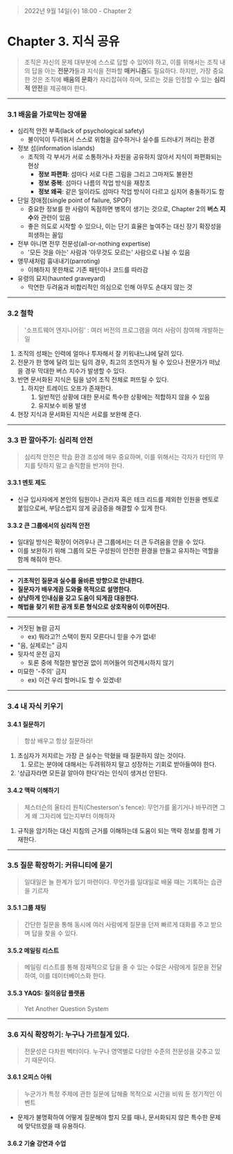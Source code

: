 > 2022년 9월 14일(수) 18:00 - Chapter 2

# Chapter 3. 지식 공유

> 조직은 자신의 문제 대부분에 스스로 답할 수 있어야 하고, 이를 위해서는 조직 내의 답을 아는 **전문가**들과 지식을 전파할 **매커니즘**도 필요하다.
> 하지만, 가장 중요한 것은 조직에 **배움의 문화**가 자리잡혀야 하며, 모르는 것을 인정할 수 있는 **심리적 안전**을 제공해야 한다.

---
### 3.1 배움을 가로막는 장애물

- 심리적 안전 부족(lack of psychological safety)
  - 불이익이 두려워서 스스로 위험을 감수하거나 실수를 드러내기 꺼리는 환경
- 정보 섬(information islands)
  - 조직의 각 부서가 서로 소통하거나 자원을 공유하지 않아서 지식이 파편화되는 현상
    - **정보 파편화**: 섬마다 서로 다른 그림을 그리고 그마저도 불완전
    - **정보 중복**: 섬마다 나름의 작업 방식을 재창조
    - **정보 왜곡**: 같은 일이라도 섬마다 작업 방식이 다르고 심지어 충돌하기도 함
- 단일 장애점(single point of failure, SPOF)
  - 중요한 정보를 한 사람이 독점하면 병목이 생기는 것으로, Chapter 2의 **버스 지수**와 관련이 있음
  - 좋은 의도로 시작할 수 있으나, 이는 단기 효율은 높여주는 대신 장기 확장성을 희생하는 꼴임
- 전부 아니면 전무 전문성(all-or-nothing expertise)
  - '모든 것을 아는' 사람과 '아무것도 모르는' 사람으로 나뉠 수 있음
- 앵무새처럼 흉내내기(parroting)
  - 이해하지 못한채로 기존 패턴이나 코드를 따라감
- 유령의 묘지(haunted graveyard)
  - 막연한 두려움과 비합리적인 의심으로 인해 아무도 손대지 않는 것

---
### 3.2 철학
> '소프트웨어 엔지니어링' : 여러 버전의 프로그램을 여러 사람이 참여해 개발하는 일

1. 조직의 성패는 인력에 얼마나 투자해서 잘 키워내느냐에 달려 있다.
2. 전문가 한 명에 달려 있는 팀의 경우, 최고의 조언자가 될 수 있으나 전문가가 떠났을 경우 막대한 버스 지수가 발생할 수 있다.
3. 반면 문서화된 지식은 팀을 넘어 조직 전체로 퍼뜨릴 수 있다.
   1. 하지만 트레이드 오프가 존재한다.
      1. 일반적인 상황에 대한 문서로 특수한 상황에는 적합하지 않을 수 있음
      2. 유지보수 비용 발생
4. 현장 지식과 문서화된 지식은 서로를 보완해 준다.

---
### 3.3 판 깔아주기: 심리적 안전
> 심리적 안전은 학습 환경 조성에 매우 중요하며, 이를 위해서는 각자가 타인의 무지를 탓하지 말고 솔직함을 반겨야 한다.

#### 3.3.1 멘토 제도
- 신규 입사자에게 본인의 팀원이나 관리자 혹은 테크 리드를 제외한 인원을 멘토로 붙임으로써, 부담스럽지 않게 궁금증을 해결할 수 있게 한다.

#### 3.3.2 큰 그룹에서의 심리적 안전
- 일대일 방식은 확장이 어려우나 큰 그룹에서는 더 큰 두려움을 안을 수 있다.
- 이를 보완하기 위해 그룹의 모든 구성원이 안전한 환경을 만들고 유지하는 역할을 함께 해줘야 한다.

---
- **기초적인 질문과 실수를 올바른 방향으로 안내한다.**
- **질문자가 배우게끔 도와줄 목적으로 설명한다.**
- **상냥하게 인내심을 갖고 도움이 되게끔 대응한다.**
- **해법을 찾기 위한 공개 토론 형식으로 상호작용이 이루어진다.**
---
- 거짓된 놀람 금지
  - ex) 뭐라고?! 스택이 뭔지 모른다니 믿을 수가 없네!
- "음, 실제로는" 금지
- 뒷자석 운전 금지
  - 토론 중에 적절한 발언권 없이 끼어들어 의견제시하지 않기
- 미묘한 '-주의' 금지
  - ex) 이건 우리 할머니도 할 수 있겠네!

---
### 3.4 내 자식 키우기
#### 3.4.1 질문하기
> 항상 배우고 항상 질문하라!

1. 초심자가 저지르는 가장 큰 실수는 막혔을 때 질문하지 않는 것이다.
   1. 모르는 분야에 대해서는 두려워하지 말고 성장하는 기회로 받아들여야 한다.
2. '상급자라면 모든걸 알아야 한다'라는 인식이 생겨선 안된다.

#### 3.4.2 맥락 이해하기
> 체스터슨의 울타리 원칙(Chesterson's fence): 무언가를 옮기거나 바꾸려면 그게 왜 그자리에 있는지부터 이해하자

1. 규칙을 암기하는 대신 지침의 근거를 이해하는데 도움이 되는 맥락 정보를 함께 기재한다.

---
### 3.5 질문 확장하기: 커뮤니티에 묻기
> 일대일은 늘 한계가 있기 마련이다. 무언가를 일대일로 배울 때는 기록하는 습관을 기르자

#### 3.5.1 그룹 채팅
> 간단한 질문을 통해 동시에 여러 사람에게 질문을 던져 빠르게 대화를 주고 받으며 답을 찾을 수 있다.

#### 3.5.2 메일링 리스트
> 메일링 리스트를 통해 잠재적으로 답을 줄 수 있는 수많은 사람에게 질문을 전달하여, 이를 데이터베이스화 한다.

#### 3.5.3 YAQS: 질의응답 플랫폼
> Yet Another Question System

---
### 3.6 지식 확장하기: 누구나 가르칠게 있다.
> 전문성은 다차원 벡터이다. 누구나 영역별로 다양한 수준의 전문성을 갖추고 있기 때문이다.

#### 3.6.1 오피스 아워
> 누군가가 특정 주제에 관한 질문에 답해줄 목적으로 시간을 비워 둔 정기적인 이벤트

- 문제가 불명확하여 어떻게 질문해야 할지 모를 때나, 문서화되지 않은 특수한 문제에 맞닥뜨렸을 때 유용하다.

#### 3.6.2 기술 강연과 수업
> 